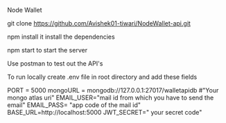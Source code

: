Node Wallet

git clone https://github.com/Avishek01-tiwari/NodeWallet-api.git

npm install it install the dependencies

npm start to start the server

Use postman to test out the API's

To run locally create .env file in root directory and add these fields

PORT = 5000
mongoURL = mongodb://127.0.0.1:27017/walletapidb #"Your mongo atlas uri"
EMAIL_USER="mail id from which you have to send the email"
EMAIL_PASS= "app code of the mail id"
BASE_URL=http://localhost:5000
JWT_SECRET=" your secret code"
